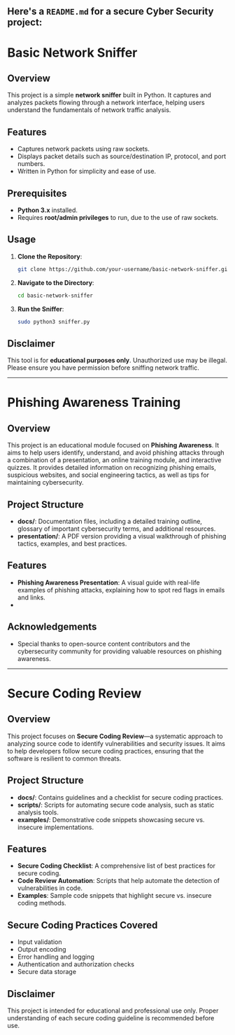 
Here's a `README.md` for a secure Cyber Security project:
---

# Basic Network Sniffer

## Overview
This project is a simple **network sniffer** built in Python. It captures and analyzes packets flowing through a network interface, helping users understand the fundamentals of network traffic analysis.

## Features
- Captures network packets using raw sockets.
- Displays packet details such as source/destination IP, protocol, and port numbers.
- Written in Python for simplicity and ease of use.

## Prerequisites
- **Python 3.x** installed.
- Requires **root/admin privileges** to run, due to the use of raw sockets.

## Usage
1. **Clone the Repository**:
   ```sh
   git clone https://github.com/your-username/basic-network-sniffer.git
   ```
2. **Navigate to the Directory**:
   ```sh
   cd basic-network-sniffer
   ```
3. **Run the Sniffer**:
   ```sh
   sudo python3 sniffer.py
   ```

## Disclaimer
This tool is for **educational purposes only**. Unauthorized use may be illegal. Please ensure you have permission before sniffing network traffic.


---

# Phishing Awareness Training

## Overview
This project is an educational module focused on **Phishing Awareness**. It aims to help users identify, understand, and avoid phishing attacks through a combination of a presentation, an online training module, and interactive quizzes. It provides detailed information on recognizing phishing emails, suspicious websites, and social engineering tactics, as well as tips for maintaining cybersecurity.

## Project Structure
- **docs/**: Documentation files, including a detailed training outline, glossary of important cybersecurity terms, and additional resources.
- **presentation/**: A PDF version providing a visual walkthrough of phishing tactics, examples, and best practices.


## Features
- **Phishing Awareness Presentation**: A visual guide with real-life examples of phishing attacks, explaining how to spot red flags in emails and links.
- 

## Acknowledgements
- Special thanks to open-source content contributors and the cybersecurity community for providing valuable resources on phishing awareness.

---


# Secure Coding Review

## Overview
This project focuses on **Secure Coding Review**—a systematic approach to analyzing source code to identify vulnerabilities and security issues. It aims to help developers follow secure coding practices, ensuring that the software is resilient to common threats.

## Project Structure
- **docs/**: Contains guidelines and a checklist for secure coding practices.
- **scripts/**: Scripts for automating secure code analysis, such as static analysis tools.
- **examples/**: Demonstrative code snippets showcasing secure vs. insecure implementations.

## Features
- **Secure Coding Checklist**: A comprehensive list of best practices for secure coding.
- **Code Review Automation**: Scripts that help automate the detection of vulnerabilities in code.
- **Examples**: Sample code snippets that highlight secure vs. insecure coding methods.


## Secure Coding Practices Covered
- Input validation
- Output encoding
- Error handling and logging
- Authentication and authorization checks
- Secure data storage

## Disclaimer
This project is intended for educational and professional use only. Proper understanding of each secure coding guideline is recommended before use.
